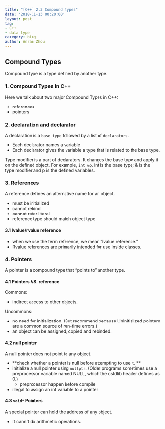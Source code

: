 ```yaml
---
title: "[C++] 2.3 Compound types"
date: '2018-11-13 00:20:00'
layout: post
tag:
- C++
- data type
category: blog
author: Anran Zhou
---
```


## Compound Types
Compound type is a type defined by another type.

### 1. Compound Types in C++
Here we talk about two major Compound Types in C++:
 * references
 * pointers

### 2. declaration and declarator
A declaration is a `base type` followed by a list of `declarators`.
* Each declarator names a variable
* Each declarator gives the variable a type that is related to the base type.

Type modifier is a part of declarators. It changes the base type and apply it on the defined object.
For example, `int &p`. int is the base type; & is the type modifier and p is the defined variables.

### 3. References
A reference defines an alternative name for an object.
* must be initialized
* cannot rebind
* cannot refer literal
* reference type should match object type
	
#### 3.1 lvalue/rvalue reference
* when we use the term reference, we mean “lvalue reference.”
* Rvalue references are primarily intended for use inside classes.


### 4. Pointers
A pointer is a compound type that “points to” another type.

#### 4.1 Pointers VS. reference

Commons:
 * indirect access to other objects.

Uncommons:
 * no need for initialization. (But recommend because Uninitialized pointers are a common source of run-time errors.)
 * an object can be assigned, copied and rebinded.


#### 4.2 null pointer
A null pointer does not point to any object. 
* **check whether a pointer is null before attempting to use it. **
* initialize a null pointer using `nullptr`. (Older programs sometimes use a preprocessor variable named NULL, which the cstdlib header defines as 0.)
	* preprocessor happen before compile
* illegal to assign an int variable to a pointer

#### 4.3 `void*` Pointers
A special pointer can hold the address of any object.
 * It cann't do arithmetic operations.